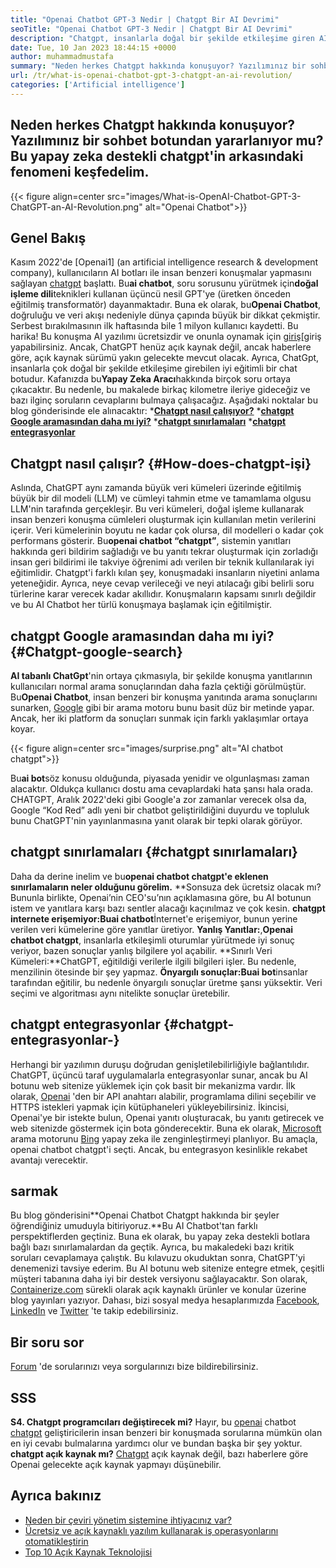 ```yaml
---
title: "Openai Chatbot GPT-3 Nedir | Chatgpt Bir AI Devrimi" 
seoTitle: "Openai Chatbot GPT-3 Nedir | Chatgpt Bir AI Devrimi" 
description: "Chatgpt, insanlarla doğal bir şekilde etkileşime giren AI destekli bir chatbot. Bu Openai Chatbot, GPT-3 adı verilen dil işleme AI modeline dayanmaktadır." 
date: Tue, 10 Jan 2023 18:44:15 +0000
author: muhammadmustafa
summary: "Neden herkes Chatgpt hakkında konuşuyor? Yazılımınız bir sohbet botundan yararlanıyor mu? Bu yapay zeka destekli chatgpt'in arkasındaki fenomeni keşfedelim." 
url: /tr/what-is-openai-chatbot-gpt-3-chatgpt-an-ai-revolution/
categories: ['Artificial intelligence']
---
```


## Neden herkes Chatgpt hakkında konuşuyor? Yazılımınız bir sohbet botundan yararlanıyor mu? Bu yapay zeka destekli chatgpt'in arkasındaki fenomeni keşfedelim.

{{< figure align=center src="images/What-is-OpenAI-Chatbot-GPT-3-ChatGPT-an-AI-Revolution.png" alt="Openai Chatbot">}}


## Genel Bakış

Kasım 2022'de [Openai1] (an artificial intelligence research & development company), kullanıcıların AI botları ile insan benzeri konuşmalar yapmasını sağlayan [chatgpt][2] başlattı. Bu**ai chatbot**, soru sorusunu yürütmek için**doğal işleme dili**teknikleri kullanan üçüncü nesil GPT'ye (üretken önceden eğitilmiş transformatör) dayanmaktadır. Buna ek olarak, bu**Openai Chatbot**, doğruluğu ve veri akışı nedeniyle dünya çapında büyük bir dikkat çekmiştir. Serbest bırakılmasının ilk haftasında bile 1 milyon kullanıcı kaydetti. Bu harika!
Bu konuşma AI yazılımı ücretsizdir ve onunla oynamak için [giriş][3][giriş yapabilirsiniz. Ancak, ChatGPT henüz açık kaynak değil, ancak haberlere göre, açık kaynak sürümü yakın gelecekte mevcut olacak. Ayrıca, ChatGpt, insanlarla çok doğal bir şekilde etkileşime girebilen iyi eğitimli bir chat botudur. Kafanızda bu**Yapay Zeka Aracı**hakkında birçok soru ortaya çıkacaktır. Bu nedenle, bu makalede birkaç kilometre ileriye gideceğiz ve bazı ilginç soruların cevaplarını bulmaya çalışacağız.
Aşağıdaki noktalar bu blog gönderisinde ele alınacaktır:
***[Chatgpt nasıl çalışıyor?][4]**
***[chatgpt Google aramasından daha mı iyi?][5]**
***[chatgpt sınırlamaları][6]**
***[chatgpt entegrasyonlar][7]**

## Chatgpt nasıl çalışır? {#How-does-chatgpt-işi}
Aslında, ChatGPT aynı zamanda büyük veri kümeleri üzerinde eğitilmiş büyük bir dil modeli (LLM) ve cümleyi tahmin etme ve tamamlama olgusu LLM'nin tarafında gerçekleşir. Bu veri kümeleri, doğal işleme kullanarak insan benzeri konuşma cümleleri oluşturmak için kullanılan metin verilerini içerir. Veri kümelerinin boyutu ne kadar çok olursa, dil modelleri o kadar çok performans gösterir.
Bu**openai chatbot “chatgpt”**, sistemin yanıtları hakkında geri bildirim sağladığı ve bu yanıtı tekrar oluşturmak için zorladığı insan geri bildirimi ile takviye öğrenimi adı verilen bir teknik kullanılarak iyi eğitimlidir. Chatgpt'i farklı kılan şey, konuşmadaki insanların niyetini anlama yeteneğidir. Ayrıca, neye cevap verileceği ve neyi atılacağı gibi belirli soru türlerine karar verecek kadar akıllıdır. Konuşmaların kapsamı sınırlı değildir ve bu AI Chatbot her türlü konuşmaya başlamak için eğitilmiştir.

## chatgpt Google aramasından daha mı iyi? {#Chatgpt-google-search}
**AI tabanlı ChatGpt**'nin ortaya çıkmasıyla, bir şekilde konuşma yanıtlarının kullanıcıları normal arama sonuçlarından daha fazla çektiği görülmüştür. Bu**Openai Chatbot**, insan benzeri bir konuşma yanıtında arama sonuçlarını sunarken, [Google][8] gibi bir arama motoru bunu basit düz bir metinde yapar. Ancak, her iki platform da sonuçları sunmak için farklı yaklaşımlar ortaya koyar.

{{< figure align=center src="images/surprise.png" alt="AI chatbot chatgpt">}}

Bu**ai bot**söz konusu olduğunda, piyasada yenidir ve olgunlaşması zaman alacaktır. Oldukça kullanıcı dostu ama cevaplardaki hata şansı hala orada. CHATGPT, Aralık 2022'deki gibi Google'a zor zamanlar verecek olsa da, Google “Kod Red” adlı yeni bir chatbot geliştirildiğini duyurdu ve topluluk bunu ChatGPT'nin yayınlanmasına yanıt olarak bir tepki olarak görüyor.

## chatgpt sınırlamaları {#chatgpt sınırlamaları}
Daha da derine inelim ve bu**openai chatbot chatgpt'e eklenen sınırlamaların neler olduğunu görelim.**
**Sonsuza dek ücretsiz olacak mı? Bununla birlikte, Openai’nin CEO'su’nın açıklamasına göre, bu AI botunun istem ve yanıtlara karşı bazı sentler alacağı kaçınılmaz ve çok kesin.
**chatgpt internete erişemiyor:**Bu**ai chatbot**İnternet'e erişemiyor, bunun yerine verilen veri kümelerine göre yanıtlar üretiyor.
**Yanlış Yanıtlar:**,**Openai chatbot chatgpt**, insanlarla etkileşimli oturumlar yürütmede iyi sonuç veriyor, bazen sonuçlar yanlış bilgilere yol açabilir.
**Sınırlı Veri Kümeleri:**ChatGPT, eğitildiği verilerle ilgili bilgileri işler. Bu nedenle, menzilinin ötesinde bir şey yapmaz.
**Önyargılı sonuçlar:**Bu**ai bot**insanlar tarafından eğitilir, bu nedenle önyargılı sonuçlar üretme şansı yüksektir. Veri seçimi ve algoritması aynı nitelikte sonuçlar üretebilir.

## chatgpt entegrasyonlar {#chatgpt-entegrasyonlar-}
Herhangi bir yazılımın duruşu doğrudan genişletilebilirliğiyle bağlantılıdır. ChatGPT, üçüncü taraf uygulamalarla entegrasyonlar sunar, ancak bu AI botunu web sitenize yüklemek için çok basit bir mekanizma vardır. İlk olarak, [Openai][1] 'den bir API anahtarı alabilir, programlama dilini seçebilir ve HTTPS istekleri yapmak için kütüphaneleri yükleyebilirsiniz. İkincisi, Openai'ye bir istekte bulun, Openai yanıtı oluşturacak, bu yanıtı getirecek ve web sitenizde göstermek için bota gönderecektir.
Buna ek olarak, [Microsoft][9] arama motorunu [Bing][10] yapay zeka ile zenginleştirmeyi planlıyor. Bu amaçla, openai chatbot chatgpt'i seçti. Ancak, bu entegrasyon kesinlikle rekabet avantajı verecektir.

## sarmak
Bu blog gönderisini**Openai Chatbot Chatgpt hakkında bir şeyler öğrendiğiniz umuduyla bitiriyoruz.**Bu AI Chatbot'tan farklı perspektiflerden geçtiniz. Buna ek olarak, bu yapay zeka destekli botlara bağlı bazı sınırlamalardan da geçtik. Ayrıca, bu makaledeki bazı kritik soruları cevaplamaya çalıştık. Bu kılavuzu okuduktan sonra, ChatGPT'yi denemenizi tavsiye ederim. Bu AI botunu web sitenize entegre etmek, çeşitli müşteri tabanına daha iyi bir destek versiyonu sağlayacaktır.
Son olarak, [Containerize.com][11] sürekli olarak açık kaynaklı ürünler ve konular üzerine blog yayınları yazıyor. Dahası, bizi sosyal medya hesaplarımızda [Facebook][12], [LinkedIn][13] ve [Twitter][14] 'te takip edebilirsiniz.

## Bir soru sor
[Forum][15] 'de sorularınızı veya sorgularınızı bize bildirebilirsiniz.

## SSS
**S4. Chatgpt programcıları değiştirecek mi?**
Hayır, bu [openai][1] chatbot [chatgpt][2] geliştiricilerin insan benzeri bir konuşmada sorularına mümkün olan en iyi cevabı bulmalarına yardımcı olur ve bundan başka bir şey yoktur.
**chatgpt açık kaynak mı?**
[Chatgpt][2] açık kaynak değil, bazı haberlere göre Openai gelecekte açık kaynak yapmayı düşünebilir.

## Ayrıca bakınız
  * [Neden bir çeviri yönetim sistemine ihtiyacınız var?][16]
  * [Ücretsiz ve açık kaynaklı yazılım kullanarak iş operasyonlarını otomatikleştirin][17]
  * [Top 10 Açık Kaynak Teknolojisi][18]

  
[1]: https://openai.com/
[2]: https://chat.openai.com/chat
[3]: https://chat.openai.com/
[4]: #How-does-ChatGPT-work
[5]: #ChatGPT-is-better-than-Google-Search
[6]: #Limitations-of-ChatGPT
[7]: #ChatGPT-integrations-
[8]: https://www.google.com/
[9]: https://www.microsoft.com/en-pk
[10]: https://www.bing.com/
[11]: https://www.containerize.com/
[12]: https://web.facebook.com/containerize
[13]: https://www.linkedin.com/company/containerize/
[14]: https://twitter.com/containerize_co
[15]: https://forum.containerize.com/
[16]: https://blog.containerize.com/software-development/why-do-you-need-a-translation-management-system/
[17]: https://blog.containerize.com/blogging/automate-business-operations-using-open-source-software/
[18]: https://blog.containerize.com/backup-and-sync-software/top-10-open-source-trending-technologies-of-2022/
